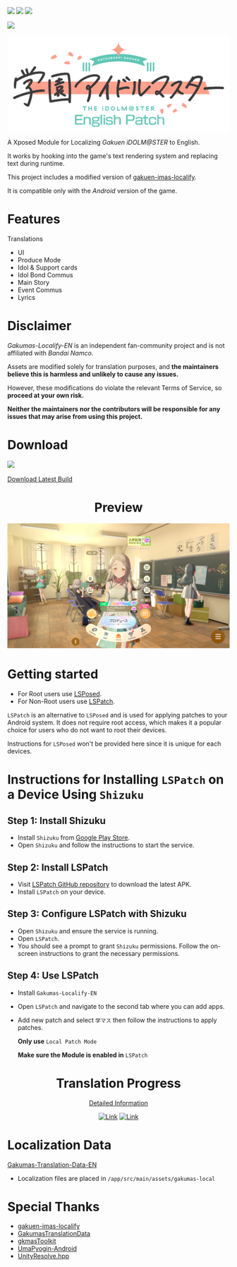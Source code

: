 [![](https://img.shields.io/endpoint?url=https://hits.dwyl.com/NatsumeLS/Gakumas-Localify-EN.json?color=pink&style=flat-square&label=Views)](https://github.com/NatsumeLS/Gakumas-Localify-EN/graphs/traffic)
[![](https://img.shields.io/github/actions/workflow/status/NatsumeLS/Gakumas-Localify-EN/build.yml?style=flat-square&label=Build)](https://github.com/NatsumeLS/Gakumas-Localify-EN/actions/workflows/build.yml)
[![](https://img.shields.io/endpoint?url=https://gakumas-localify-en.vercel.app/api/getLatestCommit&style=flat-square)](https://github.com/NatsumeLS/Gakumas-Localify-EN/commits)

[![](https://dcbadge.limes.pink/api/server/https://discord.gg/qARc4Hdc3n)](https://natsume.io/GakumasLocalize)

<img align="center" src=/docs/logo.png>

A Xposed Module for Localizing *Gakuen iDOLM@STER* to English.

It works by hooking into the game's text rendering system and replacing text during runtime.

This project includes a modified version of [gakuen-imas-localify](https://github.com/chinosk6/gakuen-imas-localify).

It is compatible only with the *Android* version of the game.

# Features

Translations
- UI
- Produce Mode
- Idol & Support cards
- Idol Bond Commus
- Main Story
- Event Commus
- Lyrics

# Disclaimer
*Gakumas-Localify-EN* is an independent fan-community project and is not affiliated with *Bandai Namco*.

Assets are modified solely for translation purposes, and **the maintainers believe this is harmless and unlikely to cause any issues.**

However, these modifications do violate the relevant Terms of Service, so **proceed at your own risk.**

**Neither the maintainers nor the contributors will be responsible for any issues that may arise from using this project.**

# Download

[![](https://img.shields.io/endpoint?url=https://gakumas-localify-en.vercel.app/api/getLatestCommit&style=flat-square)](https://github.com/NatsumeLS/Gakumas-Localify-EN/commits)

[Download Latest Build](https://nightly.link/NatsumeLS/Gakumas-Localify-EN/workflows/build/main/GakumasLocalify-EN.zip)

<div align="center">

# Preview

<img src=/docs/preview.png>

</div>

<!--

<div align="center">

# Video Preview

</div>
-->

# Getting started

- For Root users use [LSPosed](https://github.com/LSPosed/LSPosed).
- For Non-Root users use [LSPatch](https://github.com/LSPosed/LSPatch).

`LSPatch` is an alternative to `LSPosed` and is used for applying patches to your Android system. It does not require root access, which makes it a popular choice for users who do not want to root their devices.

Instructions for `LSPosed` won't be provided here since it is unique for each devices.

# Instructions for Installing `LSPatch` on a Device Using `Shizuku`

## Step 1: Install Shizuku
   - Install `Shizuku` from [Google Play Store](https://play.google.com/store/apps/details?id=moe.shizuku.privileged.api).
   - Open `Shizuku` and follow the instructions to start the service.

## Step 2: Install LSPatch
   - Visit [LSPatch GitHub repository](https://github.com/LSPosed/LSPatch/releases/latest) to download the latest APK.
   - Install `LSPatch` on your device.

## Step 3: Configure LSPatch with Shizuku
   - Open `Shizuku` and ensure the service is running.
   - Open `LSPatch`.
   - You should see a prompt to grant `Shizuku` permissions. Follow the on-screen instructions to grant the necessary permissions.

## Step 4: Use LSPatch
   - Install `Gakumas-Localify-EN`
   - Open `LSPatch` and navigate to the second tab where you can add apps.
   - Add new patch and select `学マス` then follow the instructions to apply patches.

     **Only use** `Local Patch Mode`

     **Make sure the Module is enabled in** `LSPatch`

<div align="center">

# Translation Progress

[Detailed Information](https://docs.google.com/spreadsheets/d/101wE-LjNJL-lSzZB96ifQAj3X-WmmA1ZIXKFTFRFJGY)

[![Link](https://docs.google.com/spreadsheets/d/e/2PACX-1vQctXxwDqkSCNkFs_Ipgh4W0g4Z8dBoyTvJISN16lf7m-huOnfngVtnnNXmRe52oBp0sTtfxapFHN4y/pubchart?oid=847311911&format=image)](https://docs.google.com/spreadsheets/d/101wE-LjNJL-lSzZB96ifQAj3X-WmmA1ZIXKFTFRFJGY)
[![Link](https://docs.google.com/spreadsheets/d/e/2PACX-1vQctXxwDqkSCNkFs_Ipgh4W0g4Z8dBoyTvJISN16lf7m-huOnfngVtnnNXmRe52oBp0sTtfxapFHN4y/pubchart?oid=574536670&format=image)](https://docs.google.com/spreadsheets/d/101wE-LjNJL-lSzZB96ifQAj3X-WmmA1ZIXKFTFRFJGY)

</div>

# Localization Data

[Gakumas-Translation-Data-EN](https://github.com/NatsumeLS/Gakumas-Translation-Data-EN)

- Localization files are placed in `/app/src/main/assets/gakumas-local`

# Special Thanks

- [gakuen-imas-localify](https://github.com/chinosk6/gakuen-imas-localify)
- [GakumasTranslationData](https://github.com/chinosk6/GakumasTranslationData)
- [gkmasToolkit](https://github.com/kishidanatsumi/gkmasToolkit)
- [UmaPyogin-Android](https://github.com/akemimadoka/UmaPyogin-Android)
- [UnityResolve.hpp](https://github.com/issuimo/UnityResolve.hpp)

